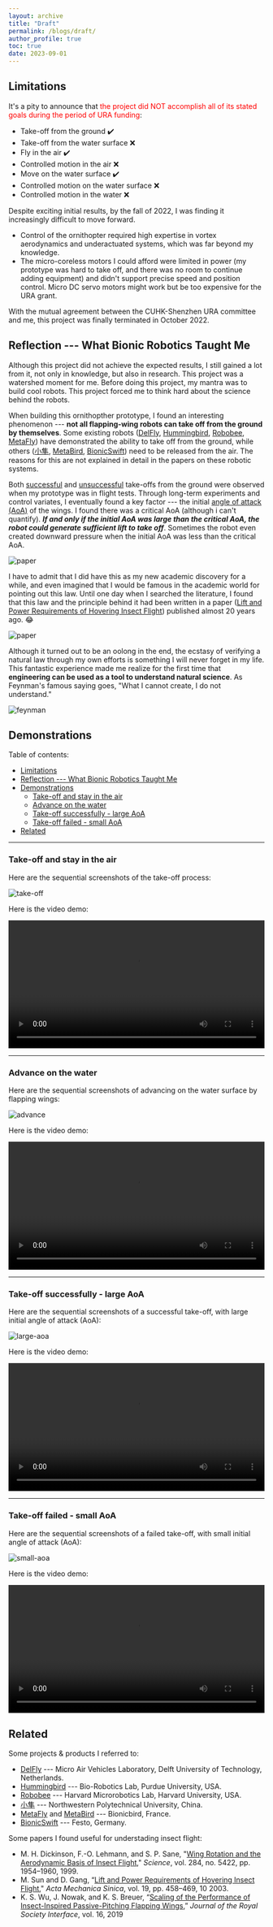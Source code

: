 ```yaml
---
layout: archive
title: "Draft"
permalink: /blogs/draft/
author_profile: true
toc: true
date: 2023-09-01
---
```


## Limitations

It's a pity to announce that <font color="red">the project did NOT accomplish all of its stated goals during the period of URA funding</font>:

- Take-off from the ground :heavy_check_mark:
- Take-off from the water surface :x:
- Fly in the air :heavy_check_mark:
- Controlled motion in the air :x:
- Move on the water surface :heavy_check_mark:
- Controlled motion on the water surface :x:
- Controlled motion in the water :x:

Despite exciting initial results, by the fall of 2022, I was finding it increasingly difficult to move forward. 

- Control of the ornithopter required high expertise in vortex aerodynamics and underactuated systems, which was far beyond my knowledge.
- The micro-coreless motors I could afford were limited in power (my prototype was hard to take off, and there was no room to continue adding equipment) and didn't support precise speed and position control. Micro DC servo motors might work but be too expensive for the URA grant. 

With the mutual agreement between the CUHK-Shenzhen URA committee and me, this project was finally terminated in October 2022.

## Reflection --- What Bionic Robotics Taught Me

Although this project did not achieve the expected results, I still gained a lot from it, not only in knowledge, but also in research. This project was a watershed moment for me. Before doing this project, my mantra was to build cool robots. This project forced me to think hard about the science behind the robots. 

When building this ornithopther prototype, I found an interesting phenomenon --- **not all flapping-wing robots can take off from the ground by themselves**. Some existing robots ([DelFly](https://www.delfly.nl/), [Hummingbird](https://www.youtube.com/watch?v=GCEbEL_EmyQ), [Robobee](https://wyss.harvard.edu/technology/robobees-autonomous-flying-microrobots/), [MetaFly](https://www.bionicbird.com/world/metafly-page)) have demonstrated the ability to take off from the ground, while others ([小隼](https://www.bilibili.com/video/BV12L4y1b7K2/?vd_source=1bcf36ba276d5029a29aca337d5d3a4a), [MetaBird](https://www.bionicbird.com/world/metabird-page), [BionicSwift](https://www.festo.com/ca/en/e/about-festo/research-and-development/bionic-learning-network/highlights-from-2015-to-2017/bionicswift-id_326830/)) need to be released from the air. The reasons for this are not explained in detail in the papers on these robotic systems.

Both [successful](#take-off-successfully---large-aoa) and [unsuccessful](#take-off-failed---small-aoa) take-offs from the ground were observed when my prototype was in flight tests. Through long-term experiments and control variates, I eventually found a key factor --- the initial [angle of attack (AoA)](https://en.wikipedia.org/wiki/Angle_of_attack) of the wings. I found there was a critical AoA (although i can't quantify). _**If and only if the initial AoA was large than the critical AoA, the robot could generate sufficient lift to take off**_. Sometimes the robot even created downward pressure when the initial AoA was less than the critical AoA. 

![paper](/images/blogs/bio-understanding/aoa.png)

I have to admit that I did have this as my new academic discovery for a while, and even imagined that I would be famous in the academic world for pointing out this law. Until one day when I searched the literature, I found that this law and the principle behind it had been written in a paper ([Lift and Power Requirements of Hovering Insect Flight](https://link.springer.com/article/10.1007/BF02484580)) published almost 20 years ago. :joy:

![paper](/images/blogs/bio-understanding/paper.png)

Although it turned out to be an oolong in the end, the ecstasy of verifying a natural law through my own efforts is something I will never forget in my life. This fantastic experience made me realize for the first time that **engineering can be used as a tool to understand natural science**. As Feynman's famous saying goes, "What I cannot create, I do not understand."

![feynman](/images/blogs/bio-understanding/feynman.png)

## Demonstrations

Table of contents:
- [Limitations](#limitations)
- [Reflection --- What Bionic Robotics Taught Me](#reflection-----what-bionic-robotics-taught-me)
- [Demonstrations](#demonstrations)
  - [Take-off and stay in the air](#take-off-and-stay-in-the-air)
  - [Advance on the water](#advance-on-the-water)
  - [Take-off successfully - large AoA](#take-off-successfully---large-aoa)
  - [Take-off failed - small AoA](#take-off-failed---small-aoa)
- [Related](#related)

---

### Take-off and stay in the air

Here are the sequential screenshots of the take-off process:

![take-off](/images/blogs/bio-understanding/take-off.png)

Here is the video demo:

<video controls style="width: 100%; height: auto;" controlsList="nodownload" oncontextmenu="return false;" preload="auto">
  <source src="/files/webm/fly.webm" type="video/webm">
  Your browser does not support the video tag.
</video>

---

### Advance on the water

Here are the sequential screenshots of advancing on the water surface by flapping wings:

![advance](/images/blogs/bio-understanding/swimming.png)

Here is the video demo:

<video controls style="width: 100%; height: auto;" controlsList="nodownload" oncontextmenu="return false;" preload="auto">
  <source src="/files/webm/swim.webm" type="video/webm">
  Your browser does not support the video tag.
</video>

---

### Take-off successfully - large AoA

Here are the sequential screenshots of a successful take-off, with large initial angle of attack (AoA):

![large-aoa](/images/blogs/bio-understanding/large-aoa.png)

Here is the video demo:

<video controls style="width: 100%; height: auto;" controlsList="nodownload" oncontextmenu="return false;" preload="auto">
  <source src="/files/webm/large-aoa.webm" type="video/webm">
  Your browser does not support the video tag.
</video>

---

### Take-off failed - small AoA

Here are the sequential screenshots of a failed take-off, with small initial angle of attack (AoA):

![small-aoa](/images/blogs/bio-understanding/small-aoa.png)

Here is the video demo:

<video controls style="width: 100%; height: auto;" controlsList="nodownload" oncontextmenu="return false;" preload="auto">
  <source src="/files/webm/small-aoa.webm" type="video/webm">
  Your browser does not support the video tag.
</video>

## Related

Some projects & products I referred to: 
* [DelFly](https://www.delfly.nl/) --- Micro Air Vehicles Laboratory, Delft University of Technology, Netherlands.
* [Hummingbird](https://www.youtube.com/watch?v=GCEbEL_EmyQ) --- Bio-Robotics Lab, Purdue University, USA.
* [Robobee](https://wyss.harvard.edu/technology/robobees-autonomous-flying-microrobots/) --- Harvard Microrobotics Lab, Harvard University, USA.
* [小隼](https://www.bilibili.com/video/BV12L4y1b7K2/?vd_source=1bcf36ba276d5029a29aca337d5d3a4a) --- Northwestern Polytechnical University, China.
* [MetaFly](https://www.bionicbird.com/world/metafly-page) and [MetaBird](https://www.bionicbird.com/world/metabird-page) --- Bionicbird, France.
* [BionicSwift](https://www.festo.com/ca/en/e/about-festo/research-and-development/bionic-learning-network/highlights-from-2015-to-2017/bionicswift-id_326830/) --- Festo, Germany.

Some papers I found useful for understading insect flight:
* M. H. Dickinson, F.-O. Lehmann, and S. P. Sane, "[Wing Rotation and the Aerodynamic Basis of Insect Flight](https://www.science.org/doi/epdf/10.1126/science.284.5422.1954)," _Science_, vol. 284, no. 5422, pp. 1954–1960, 1999.
* M. Sun and D. Gang, “[Lift and Power Requirements of Hovering Insect Flight](https://link.springer.com/article/10.1007/BF02484580)," _Acta Mechanica Sinica_, vol. 19, pp. 458–469, 10 2003.
* K. S. Wu, J. Nowak, and K. S. Breuer, “[Scaling of the Performance of Insect-Inspired Passive-Pitching Flapping Wings](https://royalsocietypublishing.org/doi/10.1098/rsif.2019.0609),” _Journal of the Royal Society Interface_, vol. 16, 2019
